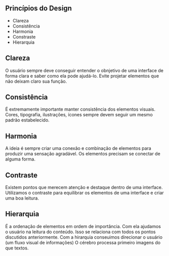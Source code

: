 ## Princípios do Design
- Clareza
- Consistência
- Harmonia
- Constraste
- Hierarquia


## Clareza
O usuário sempre deve conseguir entender o obnjetivo de uma interface de forma clara e saber como ela pode ajudá-lo. Evite projetar elementos que não deixam claro sua função.


## Consistência
É extremamente importante manter consistência dos elementos visuais.
Cores, tipografia, ilustrações, ícones sempre devem seguir um mesmo padrão estabelecido.

## Harmonia
A ideia é sempre criar uma conexão e combinação de elementos para produzir uma sensação agradável. Os elementos precisam se conectar de alguma forma.

## Contraste
Existem pontos que merecem atenção e destaque dentro de uma interface. 
Utilizamos o contraste para equilibrar os elementos de uma interface e criar uma boa leitura.

## Hierarquia
É a ordenação de elementos em ordem de importância. Com ela ajudamos o usuário na leitura do conteúdo.
Isso se relaciona com todos os pontos discutidos anteriormente.
Com a hirarquia conseuimos direcionar o usuário (um fluxo visual de informações)
O cérebro processa primeiro imagens do que textos. 




